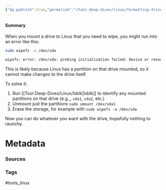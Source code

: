```yaml
---
{"dg-publish":true,"permalink":"/tool-deep-dives/linux/formatting-drives-on-linux/","updated":"2024-11-12T21:03:40.881-08:00"}
---
```


#### Summary
When you mount a drive to Linux that you need to wipe, you might run into an error like this:
```bash
sudo wipefs -a /dev/sda

wipefs: error: /dev/sda: probing initialization failed: Device or resource busy
```
This is likely because Linux has a *partition* on that drive mounted, so it cannot make changes to the drive itself.

To solve it: 
1. Run [[Tool Deep-Dives/Linux/lsblk\|lsblk]] to identify any mounted partitions on that drive (e.g.,, `sda1`, `sda2`, etc.)
2. Unmount just the partitions `sudo umount /dev/sda1`
3. Erase the storage, for example with `sudo wipefs -a /dev/sda`

Now you can do whatever you want with the drive, hopefully nothing to raunchy.



# Metadata

### Sources

### Tags
#tools_linux 